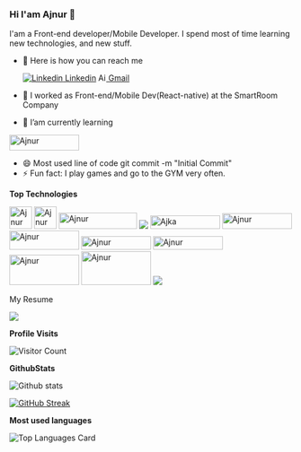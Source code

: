 ### Hi I'am Ajnur 👋


I'am a Front-end developer/Mobile Developer. I spend most of time learning new technologies, and new stuff.


- 🔭 Here is how you can reach me
 
     [![Linkedin](https://i.stack.imgur.com/gVE0j.png) Linkedin](https://linkedin.com/in/ajnur-radovic)
     <a href='mailto:ajnurradovic1@gmail.com'>
     <img src='https://findicons.com/files/icons/1696/once/48/mail.png' width="14" height="14" alt='Ajnur'/>
     Gmail
     </a>



- 👯 I worked as Front-end/Mobile Dev(React-native) at the SmartRoom Company
- 🌱 I’am currently learning 


<img src='https://encrypted-tbn0.gstatic.com/images?q=tbn:ANd9GcSsMlDZI7NR4vOkMzmZz-69rC3GIVW_LxxRlDASPk4n8c9nGUvfJGik6RqUEcOnWqrmGto&usqp=CAU'                           width="124" height="28"   alt='Ajnur'>

- 😄 Most used line of code git commit -m "Initial Commit"
- ⚡ Fun fact: I play games and go to the GYM very often.



<strong>Top Technologies</strong>

<a>
<img src='https://cdn0.iconfinder.com/data/icons/social-network-7/50/22-512.png' width="40" height="40" alt='Ajnur'></img> 
<img src='https://www.kindpng.com/picc/m/464-4640184_css3-png-download-css-icon-transparent-png.png' width="40" height="40" alt='Ajnur'></img> 
<img src='https://miro.medium.com/max/712/0*QXkyD4rFK7ivYf9-.png' width="139" height="29" alt='Ajnur'></img> 
</a>
<img src='https://camo.githubusercontent.com/82cd498d68f1929233bffb5d3bd2229cb0a97728b4983ee3a607c1941a9c9b7b/68747470733a2f2f696d672e736869656c64732e696f2f62616467652f2d4a6176617363726970742d4630444234463f7374796c653d666f722d7468652d6261646765266c6162656c436f6c6f723d626c61636b266c6f676f3d6a617661736372697074266c6f676f436f6c6f723d463044423446'/>
<img src='https://camo.githubusercontent.com/bdc2ad7847367dd9c66145d51470095066fcb1ac514b26e2a2785f7ae96a1f1f/68747470733a2f2f696d672e736869656c64732e696f2f62616467652f2d4e6f64656a732d3343383733413f7374796c653d666f722d7468652d6261646765266c6162656c436f6c6f723d626c61636b266c6f676f3d6e6f64652e6a73266c6f676f436f6c6f723d334338373341'                           width="124" height="24"   alt='Ajka'>
<img src='https://encrypted-tbn0.gstatic.com/images?q=tbn:ANd9GcSsMlDZI7NR4vOkMzmZz-69rC3GIVW_LxxRlDASPk4n8c9nGUvfJGik6RqUEcOnWqrmGto&usqp=CAU'                           width="124" height="28"   alt='Ajnur'>
<img src='https://encrypted-tbn0.gstatic.com/images?q=tbn:ANd9GcQNHyg1qe3UEOiDvrXzEhamblatPaN7tF-RccnQy-PlfzA7QgIdz-FHETXKRUdKhy1h1AE&usqp=CAU'                           width="124" height="34"   alt='Ajnur'>
<img src='https://miro.medium.com/max/3242/1*WgiC7P0tNvtHMnhMztIO5Q.png' width="124" height="24" alt='Ajnur'> 
<img src='https://encrypted-tbn0.gstatic.com/images?q=tbn:ANd9GcQmYnGbJ-pu-oDYspe4sFSVIrQjdr0P0Kku8g&usqp=CAU' width="124" height="24" alt='Ajnur'></img> 
<img  width="124" height="54" alt='Ajnur' src='https://miro.medium.com/max/724/0*oGyg1mbyXIHa3TIX.png'/>
<img  width="124" height="60" alt='Ajnur' src='https://liginc.co.jp/wp-content/uploads/2022/05/26153434/1200_630-1-2.jpg'/>
<img src='https://camo.githubusercontent.com/8e4a668bb3e69b0ab12ff19e5038b089ea85543993268a965f6cebe6ca2b4d9a/68747470733a2f2f696d672e736869656c64732e696f2f62616467652f2d52656163742d3631444246423f7374796c653d666f722d7468652d6261646765266c6162656c436f6c6f723d626c61636b266c6f676f3d7265616374266c6f676f436f6c6f723d363144424642'/>

</img>


</img>

My Resume

<a href='https://windows-recreation.netlify.app/images/icons/frontEnd.pdf'>
 <img src='https://img2.pngio.com/resume-icons-free-download-png-and-svg-resume-icon-png-200_200.png' >
 </img>
</a>

<strong>Profile Visits</strong> 

![Visitor Count](https://profile-counter.glitch.me/{tekila12}/count.svg)










<strong>GithubStats</strong>

![Github stats](https://github-readme-stats.vercel.app/api?username=tekila12&theme=radical&show_icons=true&count_private=true)

[![GitHub Streak](https://streak-stats.demolab.com?user=tekila12&theme=Javascript-dark)](https://git.io/streak-stats)






<strong>Most used languages</strong>

![Top Languages Card](https://github-readme-stats.vercel.app/api/top-langs/?username=tekila12)
